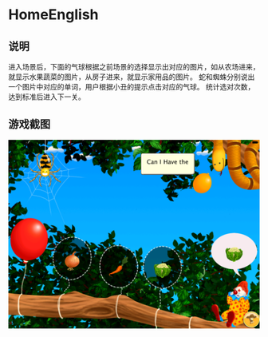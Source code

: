 # HomeEnglish

## 说明

进入场景后，下面的气球根据之前场景的选择显示出对应的图片，如从农场进来，就显示水果蔬菜的图片，从房子进来，就显示家用品的图片。
蛇和蜘蛛分别说出一个图片中对应的单词，用户根据小丑的提示点击对应的气球。
统计选对次数，达到标准后进入下一关。

## 游戏截图

![example picture](https://raw.githubusercontent.com/ZJZz/HomeEnglish/ab305a63953c85fae423930678611adcb254d0fe/homeEnglish/Resources/example_pic.png)
